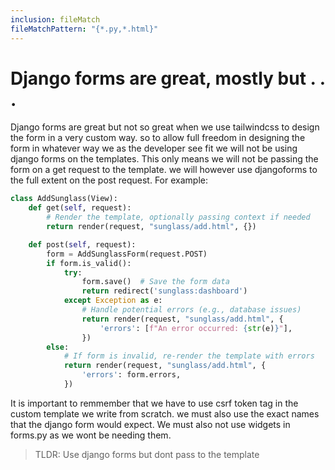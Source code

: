 ```yaml
---
inclusion: fileMatch
fileMatchPattern: "{*.py,*.html}"
---
```


# Django forms are great, mostly but . . .

Django forms are great but not so great when we use tailwindcss to design the form in a very custom way. so to allow full freedom in designing the form in whatever way we as the developer see fit we will not be using django forms on the templates. This only means we will not be passing the form on a get request to the template. we will however use djangoforms to the full extent on the post request. For example:

```python
class AddSunglass(View):
    def get(self, request):
        # Render the template, optionally passing context if needed
        return render(request, "sunglass/add.html", {})

    def post(self, request):
        form = AddSunglassForm(request.POST)
        if form.is_valid():
            try:
                form.save()  # Save the form data
                return redirect('sunglass:dashboard')
            except Exception as e:
                # Handle potential errors (e.g., database issues)
                return render(request, "sunglass/add.html", {
                    'errors': [f"An error occurred: {str(e)}"],
                })
        else:
            # If form is invalid, re-render the template with errors
            return render(request, "sunglass/add.html", {
                'errors': form.errors,
            })
```

It is important to remmember that we have to use csrf token tag in the custom template we write from scratch. we must also use the exact names that the django form would expect. We must also not use widgets in forms.py as we wont be needing them.

>TLDR: Use django forms but dont pass to the template